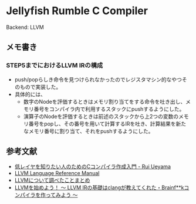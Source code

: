 # Jellyfish Rumble C Compiler
Backend: LLVM

## メモ書き

### STEP5までにおけるLLVM IRの構成

* push/popらしき命令を見つけられなかったのでレジスタマシン的なやつそのもので実装した。
* 具体的には、
  * 数字のNodeを評価するときはメモリ割り当てをする命令を吐き出し、メモリ番号をコンパイラ内で利用するスタックにpushするようにした。
  * 演算子のNodeを評価するときは前述のスタックから上2つの変数のメモリ番号をpopし、その番号を用いて計算するIRを吐き、計算結果を新たなメモリ番号に割り当て、それをpushするようにした。

## 参考文献
* [低レイヤを知りたい人のためのCコンパイラ作成入門 - Rui Ueyama](https://www.sigbus.info/compilerbook)
* [LLVM Language Reference Manual](https://releases.llvm.org/6.0.0/docs/LangRef.html#add-instruction)
* [LLVMについて調べたことまとめ](https://kotetuco.hatenablog.com/entry/2017/12/14/235019)
* [LLVMを始めよう！ 〜 LLVM IRの基礎はclangが教えてくれた・Brainf**kコンパイラを作ってみよう 〜](https://itchyny.hatenablog.com/entry/2017/02/27/100000)
